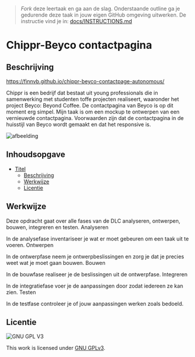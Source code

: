 > _Fork_ deze leertaak en ga aan de slag. Onderstaande outline ga je gedurende deze taak in jouw eigen GitHub omgeving uitwerken. De instructie vind je in: [docs/INSTRUCTIONS.md](docs/INSTRUCTIONS.md)

# Chippr-Beyco contactpagina

## Beschrijving
https://finnvb.github.io/chippr-beyco-contactpage-autonomous/

Chippr is een bedrijf dat bestaat uit young professionals die in samenwerking met studenten toffe projecten realiseert, waaronder het project Beyco: Beyond Coffee. 
De contactpagina van Beyco is op dit moment erg simpel. Mijn taak is om een mockup te ontwerpen van een vernieuwde contactpagina. Voorwaarden zijn dat de contactpagina in de huisstijl van Beyco wordt gemaakt en dat het responsive is.

![afbeelding](https://user-images.githubusercontent.com/26089533/137092327-1b9b81a9-19dd-4c40-ae92-b61075b07d6a.png)


## Inhoudsopgave

- [Titel](#titel)
  * [Beschrijving](#beschrijving)
  * [Werkwijze](#werkwijze)
  * [Licentie](#licentie)


## Werkwijze

Deze opdracht gaat over alle fases van de DLC analyseren, ontwerpen, bouwen, integreren en testen.
Analyseren

In de analysefase inventariseer je wat er moet gebeuren om een taak uit te voeren.
Ontwerpen

In de ontwerpfase neem je ontwerpbeslissingen en zorg je dat je precies weet wat je moet gaan bouwen.
Bouwen

In de bouwfase realiseer je de beslissingen uit de ontwerpfase.
Integreren

In de integratiefase voer je de aanpassingen door zodat iedereen ze kan zien.
Testen

In de testfase controleer je of jouw aanpassingen werken zoals bedoeld.

## Licentie

![GNU GPL V3](https://www.gnu.org/graphics/gplv3-127x51.png)

This work is licensed under [GNU GPLv3](./LICENSE).
